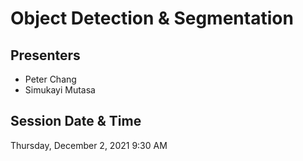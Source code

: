 # Object Detection & Segmentation

## Presenters
- Peter Chang
- Simukayi Mutasa

## Session Date & Time
Thursday, December 2, 2021
9:30 AM